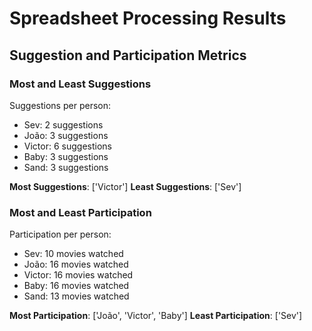# Spreadsheet Processing Results

## Suggestion and Participation Metrics

### Most and Least Suggestions

Suggestions per person:
- Sev: 2 suggestions
- João: 3 suggestions
- Victor: 6 suggestions
- Baby: 3 suggestions
- Sand: 3 suggestions

**Most Suggestions**: ['Victor']
**Least Suggestions**: ['Sev']

### Most and Least Participation

Participation per person:
- Sev: 10 movies watched
- João: 16 movies watched
- Victor: 16 movies watched
- Baby: 16 movies watched
- Sand: 13 movies watched

**Most Participation**: ['João', 'Victor', 'Baby']
**Least Participation**: ['Sev']

